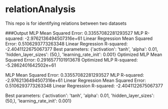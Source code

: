 # relationAnalysis
This repo is for identifying relations between two datasets

###Output
MLP Mean Squared Error:  0.33557082281293527
MLP R-squared:  -2.9762136494507316e+61
Linear Regression Mean Squared Error:  0.5106293773263348
Linear Regression R-squared:  -2.4041122675067377
Best parameters:  {'activation': 'tanh', 'alpha': 0.01, 'hidden_layer_sizes': (50,), 'learning_rate_init': 0.001}
Optimized MLP Mean Squared Error:  0.2916577101913678
Optimized MLP R-squared:  -5.2862401642502e+61


MLP Mean Squared Error:  0.33557082281293527
MLP R-squared:  -2.9762136494507316e+61
Linear Regression Mean Squared Error:  0.5106293773263348
Linear Regression R-squared:  -2.4041122675067377


Best parameters:  {'activation': 'tanh', 'alpha': 0.01, 'hidden_layer_sizes': (50,), 'learning_rate_init': 0.001}
